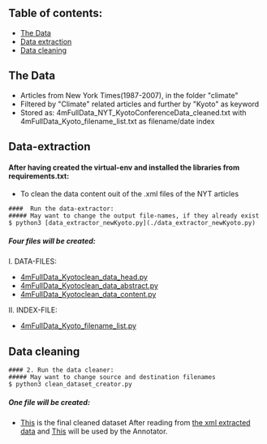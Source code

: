 ## Table of contents:
* [The Data](#the-data)
* [Data extraction](#data-extraction)
* [Data cleaning](#data-cleaning)

## The Data
*  Articles from New York Times(1987-2007), in the folder "climate"
*  Filtered by "Climate" related articles and further by "Kyoto" as keyword
*  Stored as: 4mFullData_NYT_KyotoConferenceData_cleaned.txt with 4mFullData_Kyoto_filename_list.txt as filename/date index

## Data-extraction
#### After having created the virtual-env and installed the libraries from requirements.txt: 
* To clean the data content ouit of the .xml files of the NYT articles
```
####  Run the data-extractor:
##### May want to change the output file-names, if they already exist
$ python3 [data_extractor_newKyoto.py](./data_extractor_newKyoto.py) 
```
##### Four files will be created:
I.	DATA-FILES:

* [4mFullData_Kyotoclean_data_head.py](./4mFullData_Kyotoclean_data_head.txt)
* [4mFullData_Kyotoclean_data_abstract.py](./4mFullData_Kyotoclean_data_abstract.txt)
* [4mFullData_Kyotoclean_data_content.py](./4mFullData_Kyotoclean_data_content.txt)

II.	INDEX-FILE:

* [4mFullData_Kyoto_filename_list.py](./4mFullData_Kyoto_filename_list.txt)
## Data cleaning
```
#### 2. Run the data cleaner:
##### May want to change source and destination filenames
$ python3 clean_dataset_creator.py

```
##### One file will be created:

* [This](./4mFullData_NYT_KyotoConferenceData_cleaned.txt) is the final cleaned dataset
After reading from [the xml extracted data](./4mFullData_Kyotoclean_data_content.txt)
and [This](./4mFullData_NYT_KyotoConferenceData_cleaned.txt) will be used by the Annotator.
